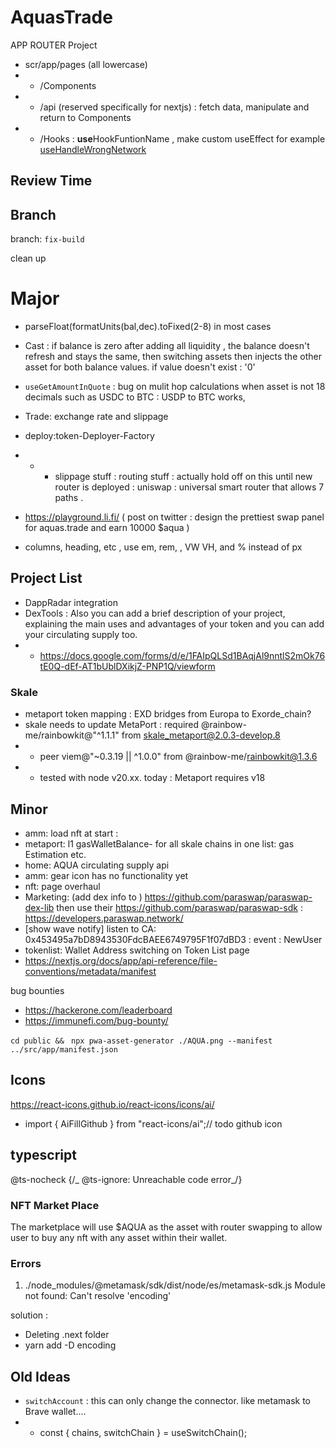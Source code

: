 # AquasTrade

APP ROUTER Project

- scr/app/pages (all lowercase)
- - /Components
- - /api (reserved specifically for nextjs) : fetch data, manipulate and return to Components
- - /Hooks : <b> use</b>HookFuntionName , make custom useEffect for example [useHandleWrongNetwork](/src/app/Hooks/useHandleWrongNetwork.ts)

## Review Time

## Branch

branch: `fix-build`

clean up

# Major

- parseFloat(formatUnits(bal,dec).toFixed(2-8) in most cases

- Cast : if balance is zero after adding all liquidity , the balance doesn't refresh and stays the same, then switching assets then injects the other asset for both balance values. if value doesn't exist : '0'

- `useGetAmountInQuote` : bug on mulit hop calculations when asset is not 18 decimals such as USDC to BTC : USDP to BTC works,
- Trade: exchange rate and slippage
- deploy:token-Deployer-Factory
- - - slippage stuff : routing stuff : actually hold off on this until new router is deployed : uniswap : universal smart router that allows 7 paths .
- https://playground.li.fi/ ( post on twitter : design the prettiest swap panel for aquas.trade and earn 10000 $aqua )
- columns, heading, etc , use em, rem, , VW VH, and % instead of px

## Project List

- DappRadar integration
- DexTools : Also you can add a brief description of your project, explaining the main uses and advantages of your token and you can add your circulating supply too.
- - https://docs.google.com/forms/d/e/1FAIpQLSd1BAqjAl9nntlS2mOk76tE0Q-dEf-AT1bUblDXikjZ-PNP1Q/viewform

### Skale

- metaport token mapping : EXD bridges from Europa to Exorde_chain?
- skale needs to update MetaPort : required @rainbow-me/rainbowkit@"^1.1.1" from skale_metaport@2.0.3-develop.8
- - peer viem@"~0.3.19 || ^1.0.0" from @rainbow-me/rainbowkit@1.3.6
- - tested with node v20.xx. today : Metaport requires v18

## Minor

- amm: load nft at start :
- metaport: l1 gasWalletBalance- for all skale chains in one list: gas Estimation etc.
- home: AQUA circulating supply api
- amm: gear icon has no functionality yet
- nft: page overhaul
- Marketing: (add dex info to ) https://github.com/paraswap/paraswap-dex-lib
  then use their https://github.com/paraswap/paraswap-sdk : https://developers.paraswap.network/
- [show wave notify] listen to CA: 0x453495a7bD8943530FdcBAEE6749795F1f07dBD3 : event : NewUser
- tokenlist: Wallet Address switching on Token List page
- https://nextjs.org/docs/app/api-reference/file-conventions/metadata/manifest

bug bounties

- https://hackerone.com/leaderboard
- https://immunefi.com/bug-bounty/

`cd public && `
`npx pwa-asset-generator ./AQUA.png --manifest ../src/app/manifest.json`

## Icons

https://react-icons.github.io/react-icons/icons/ai/

- import { AiFillGithub } from "react-icons/ai";// todo github icon

## typescript

@ts-nocheck
{/_ @ts-ignore: Unreachable code error_/}

### NFT Market Place

The marketplace will use $AQUA as the asset with router swapping to allow user to buy any nft with any asset within their wallet.

### Errors

1. ./node_modules/@metamask/sdk/dist/node/es/metamask-sdk.js
   Module not found: Can't resolve 'encoding'

solution :

- Deleting .next folder
- yarn add -D encoding

## Old Ideas

- `switchAccount` : this can only change the connector. like metamask to Brave wallet....
- - const { chains, switchChain } = useSwitchChain();
